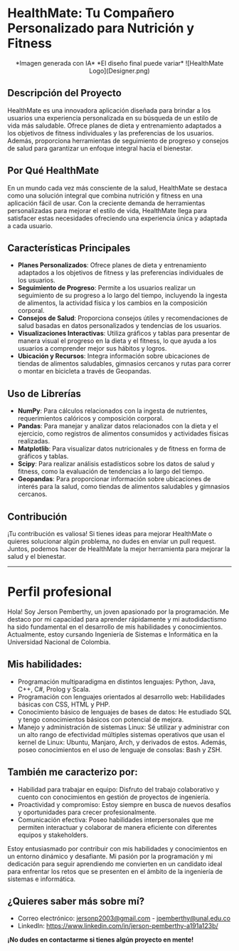 # HealthMate: Tu Compañero Personalizado para Nutrición y Fitness

<div align="center">
  *Imagen generada con IA*
  *El diseño final puede variar*
![HealthMate Logo](Designer.png)

</div>

## Descripción del Proyecto

HealthMate es una innovadora aplicación diseñada para brindar a los usuarios una experiencia personalizada en su búsqueda de un estilo de vida más saludable. Ofrece planes de dieta y entrenamiento adaptados a los objetivos de fitness individuales y las preferencias de los usuarios. Además, proporciona herramientas de seguimiento de progreso y consejos de salud para garantizar un enfoque integral hacia el bienestar.

## Por Qué HealthMate

En un mundo cada vez más consciente de la salud, HealthMate se destaca como una solución integral que combina nutrición y fitness en una aplicación fácil de usar. Con la creciente demanda de herramientas personalizadas para mejorar el estilo de vida, HealthMate llega para satisfacer estas necesidades ofreciendo una experiencia única y adaptada a cada usuario.

## Características Principales

- **Planes Personalizados**: Ofrece planes de dieta y entrenamiento adaptados a los objetivos de fitness y las preferencias individuales de los usuarios.
- **Seguimiento de Progreso**: Permite a los usuarios realizar un seguimiento de su progreso a lo largo del tiempo, incluyendo la ingesta de alimentos, la actividad física y los cambios en la composición corporal.
- **Consejos de Salud**: Proporciona consejos útiles y recomendaciones de salud basadas en datos personalizados y tendencias de los usuarios.
- **Visualizaciones Interactivas**: Utiliza gráficos y tablas para presentar de manera visual el progreso en la dieta y el fitness, lo que ayuda a los usuarios a comprender mejor sus hábitos y logros.
- **Ubicación y Recursos**: Integra información sobre ubicaciones de tiendas de alimentos saludables, gimnasios cercanos y rutas para correr o montar en bicicleta a través de Geopandas.

## Uso de Librerías

- **NumPy**: Para cálculos relacionados con la ingesta de nutrientes, requerimientos calóricos y composición corporal.
- **Pandas**: Para manejar y analizar datos relacionados con la dieta y el ejercicio, como registros de alimentos consumidos y actividades físicas realizadas.
- **Matplotlib**: Para visualizar datos nutricionales y de fitness en forma de gráficos y tablas.
- **Scipy**: Para realizar análisis estadísticos sobre los datos de salud y fitness, como la evaluación de tendencias a lo largo del tiempo.
- **Geopandas**: Para proporcionar información sobre ubicaciones de interés para la salud, como tiendas de alimentos saludables y gimnasios cercanos.

## Contribución

¡Tu contribución es valiosa! Si tienes ideas para mejorar HealthMate o quieres solucionar algún problema, no dudes en enviar un pull request. Juntos, podemos hacer de HealthMate la mejor herramienta para mejorar la salud y el bienestar.

---

# Perfil profesional

Hola! Soy Jerson Pemberthy, un joven apasionado por la programación. Me destaco por mi capacidad para aprender rápidamente y mi autodidactismo ha sido fundamental en el desarrollo de mis habilidades y conocimientos. Actualmente, estoy cursando Ingeniería de Sistemas e Informática en la Universidad Nacional de Colombia.

## Mis habilidades:

* Programación multiparadigma en distintos lenguajes: Python, Java, C++, C#, Prolog y Scala.
* Programación con lenguajes orientados al desarrollo web: Habilidades básicas con CSS, HTML y PHP.
* Conocimiento básico de lenguajes de bases de datos: He estudiado SQL y tengo conocimientos básicos con potencial de mejora.
* Manejo y administración de sistemas Linux: Sé utilizar y administrar con un alto rango de efectividad múltiples sistemas operativos que usan el kernel de Linux: Ubuntu, Manjaro, Arch, y derivados de estos. Además, poseo conocimientos en el uso de lenguaje de consolas: Bash y ZSH.

## También me caracterizo por:
* Habilidad para trabajar en equipo: Disfruto del trabajo colaborativo y cuento con conocimientos en gestión de proyectos de ingeniería.
* Proactividad y compromiso: Estoy siempre en busca de nuevos desafíos y oportunidades para crecer profesionalmente.
* Comunicación efectiva: Poseo habilidades interpersonales que me permiten interactuar y colaborar de manera eficiente con diferentes equipos y stakeholders.

Estoy entusiasmado por contribuir con mis habilidades y conocimientos en un entorno dinámico y desafiante. Mi pasión por la programación y mi dedicación para seguir aprendiendo me convierten en un candidato ideal para enfrentar los retos que se presenten en el ámbito de la ingeniería de sistemas e informática.

## ¿Quieres saber más sobre mí?

* Correo electrónico: jersonp2003@gmail.com - jpemberthy@unal.edu.co
* LinkedIn: https://www.linkedin.com/in/jerson-pemberthy-a191a123b/
  
**¡No dudes en contactarme si tienes algún proyecto en mente!**
